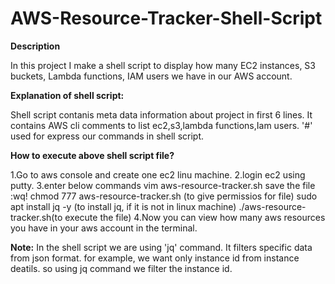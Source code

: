 # AWS-Resource-Tracker-Shell-Script

**Description**

In this project I make a shell script to display how many EC2 instances, S3 buckets, Lambda functions, IAM users we have in our AWS account.

**Explanation of shell script:**

Shell script contanis meta data information about project in first 6 lines.
It contains AWS cli comments to list ec2,s3,lambda functions,Iam users.
'#' used for express our commands in shell script.

**How to execute above shell script file?**

1.Go to aws console and create one ec2 linu machine.
2.login ec2 using putty.
3.enter below commands
  vim aws-resource-tracker.sh
  <copy and paste theattached code>
  save the file :wq!
  chmod 777 aws-resource-tracker.sh (to give permissios for file)
  sudo apt install jq -y (to install jq, if it is not in linux machine)
  ./aws-resource-tracker.sh(to execute the file)
4.Now you can view how many aws resources you have in your aws account in the terminal.

**Note:**
In the shell script we are using 'jq' command. It filters specific data from json format.
for example, we want only instance id from instance deatils. so using jq command we filter the instance id.
